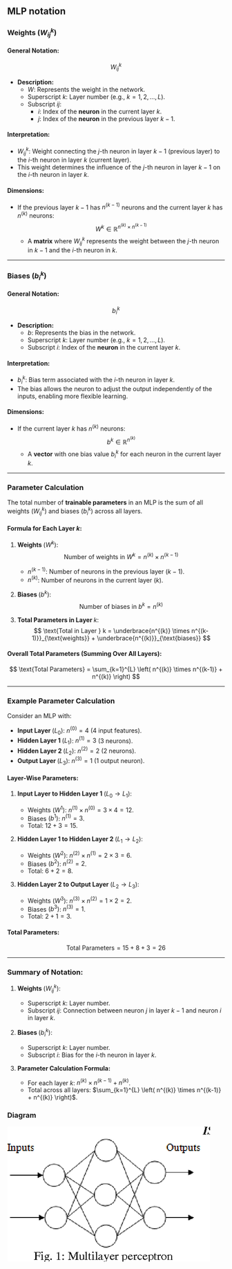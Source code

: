 
## MLP $\textbf{notation}$

### $\textbf{Weights } (W^k_{ij})$
#### $\textbf{General Notation:}$
$$
W^k_{ij}
$$
- $\textbf{Description:}$
    - $W$: Represents the weight in the network.
    - Superscript $k$: Layer number (e.g., $k = 1, 2, \dots, L$).
    - Subscript $ij$:
        - $i$: Index of the $\textbf{neuron}$ in the current layer $k$.
        - $j$: Index of the $\textbf{neuron}$ in the previous layer $k-1$.

#### $\textbf{Interpretation:}$
- $W^k_{ij}$: Weight connecting the $j$-th neuron in layer $k-1$ (previous layer) to the $i$-th neuron in layer $k$ (current layer).
- This weight determines the influence of the $j$-th neuron in layer $k-1$ on the $i$-th neuron in layer $k$.

#### $\textbf{Dimensions:}$
- If the previous layer $k-1$ has $n^{(k-1)}$ neurons and the current layer $k$ has $n^{(k)}$ neurons:
    $$
    W^k \in \mathbb{R}^{n^{(k)} \times n^{(k-1)}}
    $$
    - A $\textbf{matrix}$ where $W^k_{ij}$ represents the weight between the $j$-th neuron in $k-1$ and the $i$-th neuron in $k$.

---

### $\textbf{Biases } (b^k_i)$
#### $\textbf{General Notation:}$
$$
b^k_i
$$
- $\textbf{Description:}$
    - $b$: Represents the bias in the network.
    - Superscript $k$: Layer number (e.g., $k = 1, 2, \dots, L$).
    - Subscript $i$: Index of the $\textbf{neuron}$ in the current layer $k$.

#### $\textbf{Interpretation:}$
- $b^k_i$: Bias term associated with the $i$-th neuron in layer $k$.
- The bias allows the neuron to adjust the output independently of the inputs, enabling more flexible learning.

#### $\textbf{Dimensions:}$
- If the current layer $k$ has $n^{(k)}$ neurons:
    $$
    b^k \in \mathbb{R}^{n^{(k)}}
    $$
    - A $\textbf{vector}$ with one bias value $b^k_i$ for each neuron in the current layer $k$.

---

### $\textbf{Parameter Calculation}$

The total number of $\textbf{trainable parameters}$ in an MLP is the sum of all weights $(W^k_{ij})$ and biases $(b^k_i)$ across all layers.

#### $\textbf{Formula for Each Layer } k:$
1. $\textbf{Weights } (W^k):$
     $$
     \text{Number of weights in } W^k = n^{(k)} \times n^{(k-1)}
     $$
     - $n^{(k-1)}$: Number of neurons in the previous layer $(k-1)$.
     - $n^{(k)}$: Number of neurons in the current layer $(k)$.

2. $\textbf{Biases } (b^k):$
     $$
     \text{Number of biases in } b^k = n^{(k)}
     $$

3. $\textbf{Total Parameters in Layer } k:$
     $$
     \text{Total in Layer } k = \underbrace{n^{(k)} \times n^{(k-1)}}_{\text{weights}} + \underbrace{n^{(k)}}_{\text{biases}}
     $$

#### $\textbf{Overall Total Parameters (Summing Over All Layers):}$
$$
\text{Total Parameters} = \sum_{k=1}^{L} \left( n^{(k)} \times n^{(k-1)} + n^{(k)} \right)
$$

---

### $\textbf{Example Parameter Calculation}$
Consider an MLP with:
- $\textbf{Input Layer } (L_0)$: $n^{(0)} = 4$ (4 input features).
- $\textbf{Hidden Layer 1 } (L_1)$: $n^{(1)} = 3$ (3 neurons).
- $\textbf{Hidden Layer 2 } (L_2)$: $n^{(2)} = 2$ (2 neurons).
- $\textbf{Output Layer } (L_3)$: $n^{(3)} = 1$ (1 output neuron).

#### $\textbf{Layer-Wise Parameters:}$
1. $\textbf{Input Layer to Hidden Layer 1 } (L_0 \rightarrow L_1):$
     - Weights $(W^1)$: $n^{(1)} \times n^{(0)} = 3 \times 4 = 12$.
     - Biases $(b^1)$: $n^{(1)} = 3$.
     - Total: $12 + 3 = 15$.

2. $\textbf{Hidden Layer 1 to Hidden Layer 2 } (L_1 \rightarrow L_2):$
     - Weights $(W^2)$: $n^{(2)} \times n^{(1)} = 2 \times 3 = 6$.
     - Biases $(b^2)$: $n^{(2)} = 2$.
     - Total: $6 + 2 = 8$.

3. $\textbf{Hidden Layer 2 to Output Layer } (L_2 \rightarrow L_3):$
     - Weights $(W^3)$: $n^{(3)} \times n^{(2)} = 1 \times 2 = 2$.
     - Biases $(b^3)$: $n^{(3)} = 1$.
     - Total: $2 + 1 = 3$.

#### $\textbf{Total Parameters:}$
$$
\text{Total Parameters} = 15 + 8 + 3 = 26
$$

---

### $\textbf{Summary of Notation:}$
1. $\textbf{Weights } (W^k_{ij}):$
     - Superscript $k$: Layer number.
     - Subscript $ij$: Connection between neuron $j$ in layer $k-1$ and neuron $i$ in layer $k$.

2. $\textbf{Biases } (b^k_i):$
     - Superscript $k$: Layer number.
     - Subscript $i$: Bias for the $i$-th neuron in layer $k$.

3. $\textbf{Parameter Calculation Formula:}$
     - For each layer $k$: $n^{(k)} \times n^{(k-1)} + n^{(k)}$.
     - Total across all layers: $\sum_{k=1}^{L} \left( n^{(k)} \times n^{(k-1)} + n^{(k)} \right)$.


### Diagram

![MLP Notation Diagram](images/image.png)